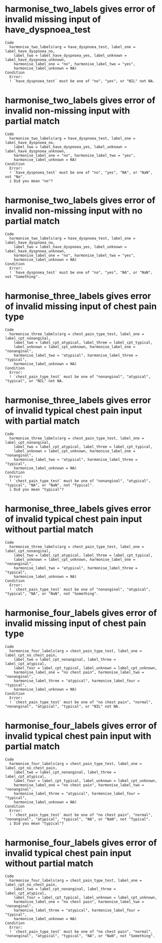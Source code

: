 # harmonise_two_labels gives error of invalid missing input of have_dyspnoea_test

    Code
      harmonise_two_labels(arg = have_dyspnoea_test, label_one = label_have_dyspnoea_no,
        label_two = label_have_dyspnoea_yes, label_unknown = label_have_dyspnoea_unknown,
        harmonise_label_one = "no", harmonise_label_two = "yes",
        harmonise_label_unknown = NA)
    Condition
      Error:
      ! `have_dyspnoea_test` must be one of "no", "yes", or "NIL" not NA.

# harmonise_two_labels gives error of invalid non-missing input with partial match

    Code
      harmonise_two_labels(arg = have_dyspnoea_test, label_one = label_have_dyspnoea_no,
        label_two = label_have_dyspnoea_yes, label_unknown = label_have_dyspnoea_unknown,
        harmonise_label_one = "no", harmonise_label_two = "yes",
        harmonise_label_unknown = NA)
    Condition
      Error:
      ! `have_dyspnoea_test` must be one of "no", "yes", "NA", or "NaN", not "No".
      i Did you mean "no"?

# harmonise_two_labels gives error of invalid non-missing input with no partial match

    Code
      harmonise_two_labels(arg = have_dyspnoea_test, label_one = label_have_dyspnoea_no,
        label_two = label_have_dyspnoea_yes, label_unknown = label_have_dyspnoea_unknown,
        harmonise_label_one = "no", harmonise_label_two = "yes",
        harmonise_label_unknown = NA)
    Condition
      Error:
      ! `have_dyspnoea_test` must be one of "no", "yes", "NA", or "NaN", not "Something".

# harmonise_three_labels gives error of invalid missing input of chest pain type

    Code
      harmonise_three_labels(arg = chest_pain_type_test, label_one = label_cpt_nonanginal,
        label_two = label_cpt_atypical, label_three = label_cpt_typical,
        label_unknown = label_cpt_unknown, harmonise_label_one = "nonanginal",
        harmonise_label_two = "atypical", harmonise_label_three = "typical",
        harmonise_label_unknown = NA)
    Condition
      Error:
      ! `chest_pain_type_test` must be one of "nonanginal", "atypical", "typical", or "NIL" not NA.

# harmonise_three_labels gives error of invalid typical chest pain input with partial match

    Code
      harmonise_three_labels(arg = chest_pain_type_test, label_one = label_cpt_nonanginal,
        label_two = label_cpt_atypical, label_three = label_cpt_typical,
        label_unknown = label_cpt_unknown, harmonise_label_one = "nonanginal",
        harmonise_label_two = "atypical", harmonise_label_three = "typical",
        harmonise_label_unknown = NA)
    Condition
      Error:
      ! `chest_pain_type_test` must be one of "nonanginal", "atypical", "typical", "NA", or "NaN", not "Typical".
      i Did you mean "typical"?

# harmonise_three_labels gives error of invalid typical chest pain input without partial match

    Code
      harmonise_three_labels(arg = chest_pain_type_test, label_one = label_cpt_nonanginal,
        label_two = label_cpt_atypical, label_three = label_cpt_typical,
        label_unknown = label_cpt_unknown, harmonise_label_one = "nonanginal",
        harmonise_label_two = "atypical", harmonise_label_three = "typical",
        harmonise_label_unknown = NA)
    Condition
      Error:
      ! `chest_pain_type_test` must be one of "nonanginal", "atypical", "typical", "NA", or "NaN", not "Something".

# harmonise_four_labels gives error of invalid missing input of chest pain type

    Code
      harmonise_four_labels(arg = chest_pain_type_test, label_one = label_cpt_no_chest_pain,
        label_two = label_cpt_nonanginal, label_three = label_cpt_atypical,
        label_four = label_cpt_typical, label_unknown = label_cpt_unknown,
        harmonise_label_one = "no chest pain", harmonise_label_two = "nonanginal",
        harmonise_label_three = "atypical", harmonise_label_four = "typical",
        harmonise_label_unknown = NA)
    Condition
      Error:
      ! `chest_pain_type_test` must be one of "no chest pain", "normal", "nonanginal", "atypical", "typical", or "NIL" not NA.

# harmonise_four_labels gives error of invalid typical chest pain input with partial match

    Code
      harmonise_four_labels(arg = chest_pain_type_test, label_one = label_cpt_no_chest_pain,
        label_two = label_cpt_nonanginal, label_three = label_cpt_atypical,
        label_four = label_cpt_typical, label_unknown = label_cpt_unknown,
        harmonise_label_one = "no chest pain", harmonise_label_two = "nonanginal",
        harmonise_label_three = "atypical", harmonise_label_four = "typical",
        harmonise_label_unknown = NA)
    Condition
      Error:
      ! `chest_pain_type_test` must be one of "no chest pain", "normal", "nonanginal", "atypical", "typical", "NA", or "NaN", not "Typical".
      i Did you mean "typical"?

# harmonise_four_labels gives error of invalid typical chest pain input without partial match

    Code
      harmonise_four_labels(arg = chest_pain_type_test, label_one = label_cpt_no_chest_pain,
        label_two = label_cpt_nonanginal, label_three = label_cpt_atypical,
        label_four = label_cpt_typical, label_unknown = label_cpt_unknown,
        harmonise_label_one = "no chest pain", harmonise_label_two = "nonanginal",
        harmonise_label_three = "atypical", harmonise_label_four = "typical",
        harmonise_label_unknown = NA)
    Condition
      Error:
      ! `chest_pain_type_test` must be one of "no chest pain", "normal", "nonanginal", "atypical", "typical", "NA", or "NaN", not "Something".

